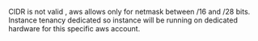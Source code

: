 
CIDR is not valid , aws allows only for netmask between  /16 and /28 bits. 
Instance tenancy dedicated so instance will be running on dedicated hardware for this specific aws account.